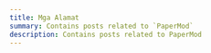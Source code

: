 ```yaml
---
title: Mga Alamat
summary: Contains posts related to `PaperMod`
description: Contains posts related to PaperMod
---
```

